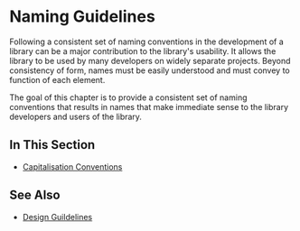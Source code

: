 # Naming Guidelines

Following a consistent set of naming conventions in the development of a library can be a major contribution to the
library's usability. It allows the library to be used by many developers on widely separate projects. Beyond consistency
 of form, names must be easily understood and must convey to function of each element.

The goal of this chapter is to provide a consistent set of naming conventions that results in names that make immediate
sense to the library developers and users of the library.

## In This Section
* [Capitalisation Conventions](capitalisation_conventions.md)

## See Also
* [Design Guildelines](design_guidelines.md)